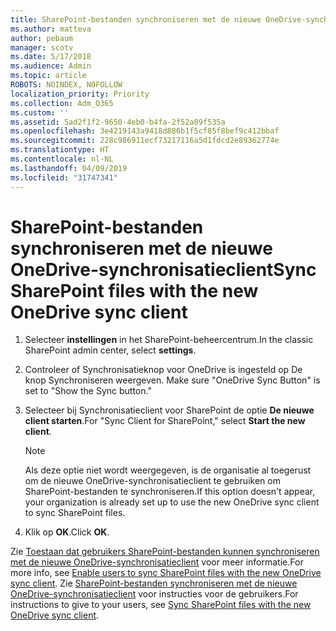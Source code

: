 ```yaml
---
title: SharePoint-bestanden synchroniseren met de nieuwe OneDrive-synchronisatieclient
ms.author: matteva
author: pebaum
manager: scotv
ms.date: 5/17/2018
ms.audience: Admin
ms.topic: article
ROBOTS: NOINDEX, NOFOLLOW
localization_priority: Priority
ms.collection: Adm_O365
ms.custom: ''
ms.assetid: 5ad2f1f2-9650-4eb0-b4fa-2f52a09f535a
ms.openlocfilehash: 3e4219143a9418d886b1f5cf85f8bef9c412bbaf
ms.sourcegitcommit: 228c986911ecf73217116a5d1fdcd2e89362774e
ms.translationtype: HT
ms.contentlocale: nl-NL
ms.lasthandoff: 04/09/2019
ms.locfileid: "31747341"
---
```

# <a name="sync-sharepoint-files-with-the-new-onedrive-sync-client"></a><span data-ttu-id="73f66-102">SharePoint-bestanden synchroniseren met de nieuwe OneDrive-synchronisatieclient</span><span class="sxs-lookup"><span data-stu-id="73f66-102">Sync SharePoint files with the new OneDrive sync client</span></span>

1. <span data-ttu-id="73f66-103">Selecteer **instellingen** in het SharePoint-beheercentrum.</span><span class="sxs-lookup"><span data-stu-id="73f66-103">In the classic SharePoint admin center, select **settings**.</span></span>
    
2. <span data-ttu-id="73f66-104">Controleer of Synchronisatieknop voor OneDrive is ingesteld op De knop Synchroniseren weergeven. </span><span class="sxs-lookup"><span data-stu-id="73f66-104">Make sure "OneDrive Sync Button" is set to "Show the Sync button."</span></span>
    
3. <span data-ttu-id="73f66-105">Selecteer bij Synchronisatieclient voor SharePoint de optie **De nieuwe client starten**.</span><span class="sxs-lookup"><span data-stu-id="73f66-105">For "Sync Client for SharePoint," select **Start the new client**.</span></span>
    
    > [!NOTE]
    > <span data-ttu-id="73f66-106">Als deze optie niet wordt weergegeven, is de organisatie al toegerust om de nieuwe OneDrive-synchronisatieclient te gebruiken om SharePoint-bestanden te synchroniseren.</span><span class="sxs-lookup"><span data-stu-id="73f66-106">If this option doesn't appear, your organization is already set up to use the new OneDrive sync client to sync SharePoint files.</span></span> 
  
4. <span data-ttu-id="73f66-107">Klik op **OK**.</span><span class="sxs-lookup"><span data-stu-id="73f66-107">Click **OK**.</span></span>
    
<span data-ttu-id="73f66-108">Zie [Toestaan dat gebruikers SharePoint-bestanden kunnen synchroniseren met de nieuwe OneDrive-synchronisatieclient](https://go.microsoft.com/fwlink/?linkid=866433) voor meer informatie.</span><span class="sxs-lookup"><span data-stu-id="73f66-108">For more info, see [Enable users to sync SharePoint files with the new OneDrive sync client](https://go.microsoft.com/fwlink/?linkid=866433).</span></span> <span data-ttu-id="73f66-109">Zie [SharePoint-bestanden synchroniseren met de nieuwe OneDrive-synchronisatieclient](https://go.microsoft.com/fwlink/?linkid=866427) voor instructies voor de gebruikers.</span><span class="sxs-lookup"><span data-stu-id="73f66-109">For instructions to give to your users, see [Sync SharePoint files with the new OneDrive sync client](https://go.microsoft.com/fwlink/?linkid=866427).</span></span>
  

